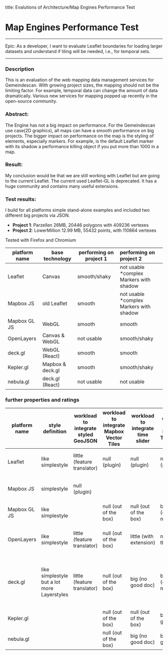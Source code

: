 title: Evalutions of Architecture/Map Engines Performance Test

# Map Engines Performance Test

***
Epic: As a developer, I want to evaluate Leaflet boundaries for loading larger datasets and understand if tiling will be needed, i.e., for temporal sets.
***
### Description
This is an evaluation of the web mapping data management services for Gemeindescan. With growing project sizes, the mapping should not be the limiting factor. For example, temporal data can change the amount of data dramatically. Various new services for mapping popped up recently in the open-source community.

### Abstract: 
The Engine has not a big impact on performance. For the Gemeindescan use case(2D graphics), all maps can have a smooth performance on big projects. The bigger impact on performance on the map is the styling of elements, especially markers. For example, is the default Leaflet marker with its shadow a performance killing object if you put more than 1000 in a map.

### Result:
My conclusion would be that we are still working with Leaflet but are going to the current Leaflet. The current used Leaflet-GL is deprecated. It has a huge community and contains many useful extensions.


### Test results:
I build for all platforms simple stand-alone examples and included two different big projects via JSON.
* **Project 1**: Parzellen 26MB, 20446 polygons with 409236 vertexes
* **Project 2**: LowerMillion 12.99 MB, 55432 points, with 110864 vertexes

Tested with Firefox and Chromium

|  platform name | base technology | performing on project 1 | performing on project 2 |
| --- | --- | --- | :--- |
|  Leaflet | Canvas | smooth/shaky | not usable<br/>*complex Markers with shadow |
|  Mapbox JS | old Leaflet | smooth | not usable<br/>*complex Markers with shadow |
|  Mapbox GL JS | WebGL | smooth | smooth |
|  OpenLayers | Canvas & WebGL | not usable | smooth/shaky |
|  deck.gl | WebGL (React) | smooth | smooth |
|  Kepler.gl | Mapbox & deck.gl | smooth | smooth/shaky |
|  nebula.gl | deck.gl (React) | not usable | not usable |


### further properties and ratings
|  platform name | style definition | workload to integrate styled GeoJSON | workload to integrate Mapbox Vector Tiles | workload to integrate time slider | workload to integrate TopoJSON | positive | negative | minzipped size in KB |
| --- | --- | --- | --- | --- | --- | --- | --- | --- |
|  Leaflet | like simplestyle | little (feature translator) | null (plugin) | null (plugin) | null (plugin) | - evolutive via plugins<br/>- strong community |  | 40 |
|  Mapbox JS | simplestyle | null (plugin) |  |  |  |  | - is no longer in active development | 60 |
|  Mapbox GL JS | like simplestyle |  | null (out of the box) | null (out of the box) | bigger (extern module) |  |  | 210 |
|  OpenLayers | like simplestyle | little (feature translator) | null (out of the box) | little (with extension) | null (out of the box) |  | - shaky performance with only Mapbox Vector Layer | 150 |
|  deck.gl | like simplestyle but a lot more Layerstyles | little (feature translator) | null (out of the box) | big (no good doc) | bigger (extern module) | - incredible looking visualizations (like 2.5D graphics)<br/>- style in units: meters or pixels | - optimized for GPUs | 310 |
|  Kepler.gl |  |  | null (out of the box) | null (out of the box) | bigger (no good doc) |  | - big app with a UI to edit styles | 1400 |
|  nebula.gl |  |  | null (out of the box) | big (no good doc) | bigger (no good doc) |  | - still a beta project | 190 |


